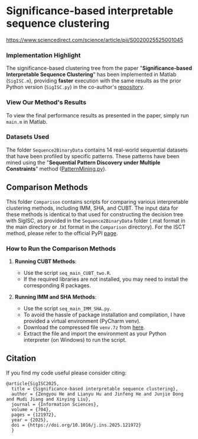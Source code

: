 # Significance-based interpretable sequence clustering
https://www.sciencedirect.com/science/article/pii/S0020025525001045


### Implementation Highlight

The significance-based clustering tree from the paper "**Significance-based Interpretable Sequence Clustering**" has been implemented in Matlab (`SigISC.m`), providing **faster** execution with the same results as the prior Python version (`SigISC.py`) in the co-author's [repository](https://github.com/JinfengHe/SigISC).

### View Our Method's Results

To view the final performance results as presented in the paper, simply run `main.m` in Matlab.


### Datasets Used

The folder `Sequence2BinaryData` contains 14 real-world sequential datasets that have been profiled by specific patterns. These patterns have been mined using the "**Sequential Pattern Discovery under Multiple Constraints**" method ([PatternMining.py](https://github.com/JinfengHe/SigISC/blob/master/PatternMining.py)).


## Comparison Methods

This folder `Comparison` contains scripts for comparing various interpretable clustering methods, including IMM, SHA, and CUBT. The input data for these methods is identical to that used for constructing the decision tree with SigISC, as provided in the `Sequence2BinaryData` folder (.mat format in the main directory or .txt format in the `Comparison` directory). For the ISCT method, please refer to the official PyPI [page](https://pypi.org/project/ISCT/).

### How to Run the Comparison Methods

1. **Running CUBT Methods**: 
   - Use the script `seq_main_CUBT_two.R`.
   - If the required libraries are not installed, you may need to install the corresponding R packages.

2. **Running IMM and SHA Methods**: 
   - Use the script `seq_main_IMM_SHA.py`. 
   - To avoid the hassle of package installation and compilation, I have provided a virtual environment (PyCharm venv).
   - Download the compressed file `venv.7z` from [here](https://github.com/hulianyu/SigTree/tree/main/ComparedMethods).
   - Extract the file and import the environment as your Python interpreter (on Windows) to run the script.

## Citation

If you find my code useful please consider citing:

    @article{SigISC2025,
      title = {Significance-based interpretable sequence clustering},
      author = {Zengyou He and Lianyu Hu and Jinfeng He and Junjie Dong and Mudi Jiang and Xinying Liu},
      journal = {Information Sciences},
      volume = {704},
      pages = {121972},
      year = {2025},
      doi = {https://doi.org/10.1016/j.ins.2025.121972}
      }

